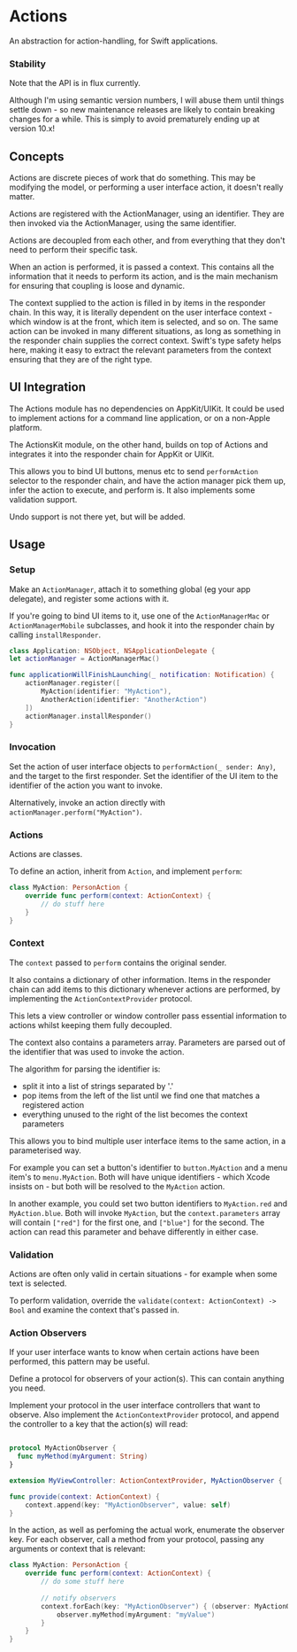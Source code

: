 # Actions

An abstraction for action-handling, for Swift applications.

### Stability

Note that the API is in flux currently. 

Although I'm using semantic version numbers, I will abuse them until things settle down - so new maintenance releases are likely to contain breaking changes for a while. This is simply to avoid prematurely ending up at version 10.x!

## Concepts

Actions are discrete pieces of work that do something. This may be modifying the model, or performing a user interface action, it doesn't really matter.

Actions are registered with the ActionManager, using an identifier. They are then invoked via the ActionManager, using the same identifier.

Actions are decoupled from each other, and from everything that they don't need to perform their specific task.


When an action is performed, it is passed a context. This contains all the information that it needs to perform its action, and is the main mechanism for ensuring that coupling is loose and dynamic.

The context supplied to the action is filled in by items in the responder chain. In this way, it is literally dependent on the user interface context - which window is at the front, which item is selected, and so on. The same action can be invoked in many different situations, as long as something in the responder chain supplies the correct context. Swift's type safety helps here, making it easy to extract the relevant parameters from the context ensuring that they are of the right type. 

## UI Integration

The Actions module has no dependencies on AppKit/UIKit. It could be used to implement actions for a command line application, or on a non-Apple platform.

The ActionsKit module, on the other hand, builds on top of Actions and integrates it into the responder chain for AppKit or UIKit.

This allows you to bind UI buttons, menus etc to send `performAction` selector to the responder chain, and have the action manager pick them up, infer the action to execute, and perform is. It also implements some validation support.

Undo support is not there yet, but will be added.

## Usage

### Setup

Make an `ActionManager`, attach it to something global (eg your app delegate), and register some actions with it.

If you're going to bind UI items to it, use one of the `ActionManagerMac` or `ActionManagerMobile` subclasses, and hook it into the responder chain by calling `installResponder`.

```swift
class Application: NSObject, NSApplicationDelegate {
let actionManager = ActionManagerMac()

func applicationWillFinishLaunching(_ notification: Notification) {
    actionManager.register([
        MyAction(identifier: "MyAction"),
        AnotherAction(identifier: "AnotherAction")
    ])
    actionManager.installResponder()
}
```

### Invocation

Set the action of user interface objects to `performAction(_ sender: Any)`, and the target to the first responder. Set the identifier of the UI item to the identifier of the action you want to invoke.

Alternatively, invoke an action directly with `actionManager.perform("MyAction")`.

### Actions

Actions are classes.

To define an action, inherit from `Action`, and implement `perform`:

```swift
class MyAction: PersonAction {
    override func perform(context: ActionContext) {
        // do stuff here
    }
}
```

### Context

The `context` passed to `perform` contains the original sender.

It also contains a dictionary of other information. Items in the responder chain can add items to this dictionary whenever actions are performed, by implementing the `ActionContextProvider` protocol. 

This lets a view controller or window controller pass essential information to actions whilst keeping them fully decoupled.

The context also contains a parameters array. Parameters are parsed out of the identifier that was used to invoke the action.

The algorithm for parsing the identifier is:

- split it into a list of strings separated by '.'
- pop items from the left of the list until we find one that matches a registered action
- everything unused to the right of the list becomes the context parameters

This allows you to bind multiple user interface items to the same action, in a parameterised way.

For example you can set a button's identifier to `button.MyAction` and a menu item's to `menu.MyAction`. Both will have unique identifiers - which Xcode insists on - but both will be resolved to the `MyAction` action.

In another example, you could set two button identifiers to `MyAction.red` and `MyAction.blue`. Both will invoke `MyAction`, but the `context.parameters` array will contain `["red"]` for the first one, and `["blue"]` for the second. The action can read this parameter and behave differently in either case. 

### Validation

Actions are often only valid in certain situations - for example when some text is selected.

To perform validation, override the `validate(context: ActionContext) -> Bool` and examine the context that's passed in.

### Action Observers

If your user interface wants to know when certain actions have been performed, this pattern may be useful.

Define a protocol for observers of your action(s). This can contain anything you need.

Implement your protocol in the user interface controllers that want to observe. Also implement the `ActionContextProvider` protocol, and append the controller to a key that the action(s) will read:

```swift

protocol MyActionObserver {
  func myMethod(myArgument: String)
}

extension MyViewController: ActionContextProvider, MyActionObserver {

func provide(context: ActionContext) {
    context.append(key: "MyActionObserver", value: self)
}
```

In the action, as well as perfoming the actual work, enumerate the observer key. For each observer, call a method from your protocol, passing any arguments or context that is relevant:

```swift
class MyAction: PersonAction {
    override func perform(context: ActionContext) {
        // do some stuff here
        
        // notify observers
        context.forEach(key: "MyActionObserver") { (observer: MyActionObserver) in
            observer.myMethod(myArgument: "myValue")
        }
    }
}
```


